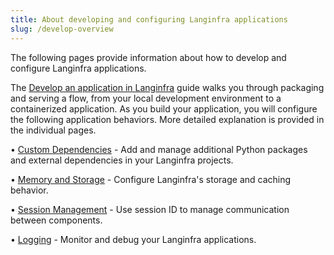 ```yaml
---
title: About developing and configuring Langinfra applications
slug: /develop-overview
---
```


The following pages provide information about how to develop and configure Langinfra applications.

The [Develop an application in Langinfra](/develop-application) guide walks you through packaging and serving a flow, from your local development environment to a containerized application.
As you build your application, you will configure the following application behaviors. More detailed explanation is provided in the individual pages.

• [Custom Dependencies](/install-custom-dependencies) - Add and manage additional Python packages and external dependencies in your Langinfra projects.

• [Memory and Storage](/memory) - Configure Langinfra's storage and caching behavior.

• [Session Management](/session-id) - Use session ID to manage communication between components.

• [Logging](/logging) - Monitor and debug your Langinfra applications.